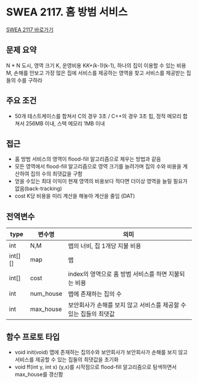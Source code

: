 # SWEA 2117. 홈 방범 서비스


[SWEA 2117 바로가기](https://swexpertacademy.com/main/code/problem/problemDetail.do?contestProbId=AV5V61LqAf8DFAWu&)

## 문제 요약
N * N 도시, 영역 크기 K, 운영비용 K*K+(k-1)*(k-1),
하나의 집이 이용할 수 있는 비용 M, 손해를 안보고 가장 많은 집에 서비스를 제공하는 영역을 찾고 서비스를 제공받는 집들의 수를 
구하라

## 주요 조건
* 50개 테스트케이스를 합쳐서 C의 경우 3초 / C++의 경우 3초 힙, 정적 메모리 합쳐서 256MB 이내, 스택 메모리 1MB 이내

## 접근
* 홈 방범 서비스의 영역이 flood-fill 알고리즘으로 체우는 방법과 같음
* 모든 영역에서 flood-fill 알고리즘으로 영역 크기를 늘려가며 집의 수와 비용을 계산하여 집의 수의 최댓값을 구함
* 얻을 수있는 최대 이익이 현재 영역의 비용보다 적다면 더이상 영역을 늘릴 필요가 없음(back-tracking)
* cost K당 비용을 미리 계산을 해놓아 계산을 줄임 (DAT)
## 전역변수
type|변수명|의미|
---|---|---|
int|N,M|맵의 너비, 집 1개당 지불 비용|
int[][]|map|맵|
int[]|cost|index의 영역으로 홈 방범 서비스를 하면 지불되는 비용|
int|num_house|맵에 존재하는 집의 수|
int|max_house|보안회사가 손해를 보지 않고 서비스를 제공할 수 있는 집들의 최댓값|


## 함수 프로토 타입
* void init(void) 맵에 존재하는 집의수와 보안회사가 보안회사가 손해를 보지 않고 서비스를 제공할 수 있는 집들의 최댓값을 초기화
* void ff(int y, int x) (y,x)를 시작점으로 flood-fill 알고리즘으로 탐색하면서 max_house를 갱신함
